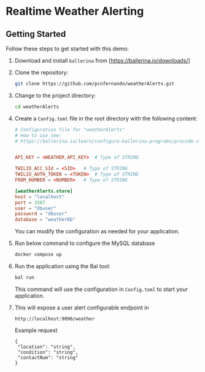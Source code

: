 # Realtime Weather Alerting

## Getting Started

Follow these steps to get started with this demo:

1. Download and install `ballerina` from [https://ballerina.io/downloads/]
2. Clone the repository:

   ```bash
   git clone https://github.com/pcnfernando/weatherAlerts.git
   ```

3. Change to the project directory:

   ```bash
   cd weatherAlerts
   ```

4. Create a `Config.toml` file in the root directory with the following content:

   ```toml
   # Configuration file for "weatherAlerts"
   # How to use see:
   # https://ballerina.io/learn/configure-ballerina-programs/provide-values-to-configurable-variables/#provide-via-toml-syntax


   API_KEY = <WEATHER_API_KEY>	# Type of STRING

   TWILIO_ACC_SId = <SID>	# Type of STRING
   TWILIO_AUTH_TOKEN = <TOKEN>	# Type of STRING
   FROM_NUMBER = <NUMBER>	# Type of STRING

   [weatherAlerts.store]
   host = "localhost"
   port = 3307
   user = "dbuser"
   password = "dbuser"
   database = "weatherDb"
   ```

   You can modify the configuration as needed for your application.

5. Run below command to configure the MySQL database
   ```bash
   docker compose up
   ```

6. Run the application using the Bal tool:

   ```bash
   bal run
   ```

   This command will use the configuration in `Config.toml` to start your application.

7. This will expose a user alert configurable endpoint in
   ``` 
   http://localhost:9090/weather
   ```

   Example request
   ```
   {
    "location": "string",
    "condition": "string",
    "contactNum": "string"
   }
   ```
